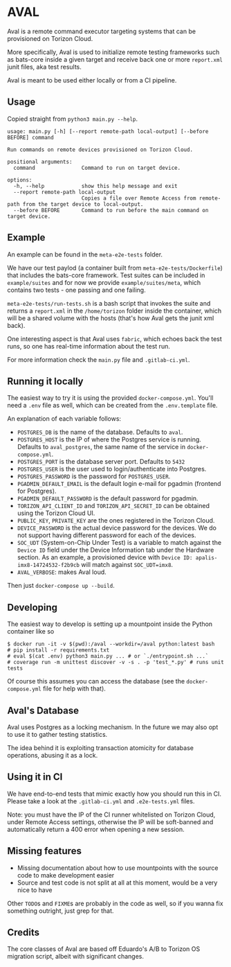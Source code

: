 # AVAL
Aval is a remote command executor targeting systems that can be provisioned on Torizon Cloud.

More specifically, Aval is used to initialize remote testing frameworks such as bats-core inside a given target and receive back one or more `report.xml` junit files, aka test results.

Aval is meant to be used either locally or from a CI pipeline.

## Usage

Copied straight from `python3 main.py --help`.

```
usage: main.py [-h] [--report remote-path local-output] [--before BEFORE] command

Run commands on remote devices provisioned on Torizon Cloud.

positional arguments:
  command               Command to run on target device.

options:
  -h, --help            show this help message and exit
  --report remote-path local-output
                        Copies a file over Remote Access from remote-path from the target device to local-output.
  --before BEFORE       Command to run before the main command on target device.
```

## Example

An example can be found in the `meta-e2e-tests` folder.

We have our test paylod (a container built from `meta-e2e-tests/Dockerfile`) that includes the bats-core framework. Test suites can be included in `example/suites` and for now we provide `example/suites/meta`, which contains two tests - one passing and one failing.

`meta-e2e-tests/run-tests.sh` is a bash script that invokes the suite and returns a `report.xml` in the `/home/torizon` folder inside the container, which will be a shared volume with the hosts (that's how Aval gets the junit xml back).

One interesting aspect is that Aval uses `fabric`, which echoes back the test runs, so one has real-time information about the test run.

For more information check the `main.py` file and `.gitlab-ci.yml`.

## Running it locally

The easiest way to try it is using the provided `docker-compose.yml`.
You'll need a `.env` file as well, which can be created from the `.env.template` file.

An explanation of each variable follows:

- `POSTGRES_DB` is the name of the database. Defaults to `aval`.
- `POSTGRES_HOST` is the IP of where the Postgres service is running. Defaults to `aval_postgres`, the same name of the service in `docker-compose.yml`.
- `POSTGRES_PORT` is the database server port. Defaults to `5432`
- `POSTGRES_USER` is the user used to login/authenticate into Postgres.
- `POSTGRES_PASSWORD` is the password for `POSTGRES_USER`.
- `PGADMIN_DEFAULT_EMAIL` is the default login e-mail for pgadmin (frontend for Postgres).
- `PGADMIN_DEFAULT_PASSWORD` is the default password for pgadmin.
- `TORIZON_API_CLIENT_ID` and `TORIZON_API_SECRET_ID` can be obtained using the Torizon Cloud UI.
- `PUBLIC_KEY`, `PRIVATE_KEY` are the ones registered in the Torizon Cloud.
- `DEVICE_PASSWORD` is the actual device password for the devices. We do not support having different password for each of the devices.
- `SOC_UDT` (System-on-Chip Under Test) is a variable to match against the `Device ID` field under the Device Information tab under the Hardware section. As an example, a provisioned device with `Device ID: apalis-imx8-14724532-f2b9cb` will match against `SOC_UDT=imx8`.
- `AVAL_VERBOSE`: makes Aval loud.

Then just `docker-compose up --build`.

## Developing 

The easiest way to develop is setting up a mountpoint inside the Python container like so

```
$ docker run -it -v $(pwd):/aval --workdir=/aval python:latest bash
# pip install -r requirements.txt
# eval $(cat .env) python3 main.py ... # or `./entrypoint.sh ...`
# coverage run -m unittest discover -v -s . -p 'test_*.py' # runs unit tests
```

Of course this assumes you can access the database (see the `docker-compose.yml` file for help with that).

## Aval's Database

Aval uses Postgres as a locking mechanism. In the future we may also opt to use it to gather testing statistics.

The idea behind it is exploiting transaction atomicity for database operations, abusing it as a lock.

## Using it in CI

We have end-to-end tests that mimic exactly how you should run this in CI. Please take a look at the `.gitlab-ci.yml` and `.e2e-tests.yml` files.

Note: you must have the IP of the CI runner whitelisted on Torizon Cloud, under Remote Access settings, otherwise the IP will be soft-banned and automatically return a 400 error when opening a new session.

## Missing features
 - Missing documentation about how to use mountpoints with the source code to make development easier
 - Source and test code is not split at all at this moment, would be a very nice to have

Other `TODO`s and `FIXME`s are probably in the code as well, so if you wanna fix something outright, just grep for that.

## Credits

The core classes of Aval are based off Eduardo's A/B to Torizon OS migration script, albeit with significant changes.